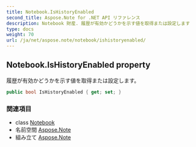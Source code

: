 ```yaml
---
title: Notebook.IsHistoryEnabled
second_title: Aspose.Note for .NET API リファレンス
description: Notebook 財産. 履歴が有効かどうかを示す値を取得または設定します
type: docs
weight: 70
url: /ja/net/aspose.note/notebook/ishistoryenabled/
---
```

## Notebook.IsHistoryEnabled property

履歴が有効かどうかを示す値を取得または設定します。

```csharp
public bool IsHistoryEnabled { get; set; }
```

### 関連項目

* class [Notebook](../)
* 名前空間 [Aspose.Note](../../notebook/)
* 組み立て [Aspose.Note](../../../)



